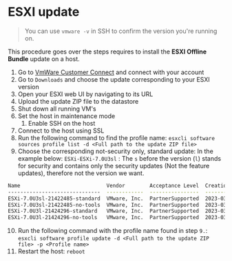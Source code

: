 # ESXI update

> You can use `vmware -v` in SSH to confirm the version you're running on.

This procedure goes over the steps requires to install the **ESXI Offline Bundle** update on a host.

1. Go to [VmWare Customer Connect](https://my.vmware.com/) and connect with your account
2. Go to `Downloads` and choose the update corresponding to your ESXI version
3. Open your ESXI web UI by navigating to its URL
4. Upload the update ZIP file to the datastore
5. Shut down all running VM's
6. Set the host in maintenance mode
    1. Enable SSH on the host
7. Connect to the host using SSL
8. Run the following command to find the profile name:
  `esxcli software sources profile list -d <Full path to the update ZIP file>`
9. Choose the corresponding not-security only, standard update:
  In the example below:
  `ESXi-ESXi-7.0U3sl` : The `s` before the version (`l`) stands for security and contains only the security updates (Not the feature updates), therefore not the version we want.

  ```bash
  Name                            Vendor        Acceptance Level  Creation Time        Modification Time
  ------------------------------  ------------  ----------------  -------------------  -----------------
  ESXi-7.0U3sl-21422485-standard  VMware, Inc.  PartnerSupported  2023-03-30T00:00:00  2023-03-30T00:00:00  
  ESXi-7.0U3sl-21422485-no-tools  VMware, Inc.  PartnerSupported  2023-03-30T00:00:00  2023-03-10T16:04:06
  ESXi-7.0U3l-21424296-standard   VMware, Inc.  PartnerSupported  2023-03-30T00:00:00  2023-03-30T00:00:00  # --> Profile you want.
  ESXi-7.0U3l-21424296-no-tools   VMware, Inc.  PartnerSupported  2023-03-30T00:00:00  2023-03-11T01:18:32
  ```

10. Run the following command with the profile name found in step `9.`:
  `esxcli software profile update -d <Full path to the update ZIP file> -p <Profile name>`
11. Restart the host: `reboot`
